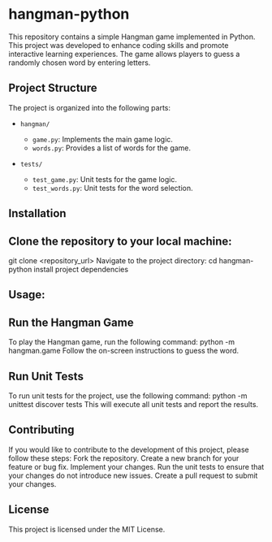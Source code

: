 # hangman-python

This repository contains a simple Hangman game implemented in Python. This project was developed to enhance coding skills and promote interactive learning experiences. The game allows players to guess a randomly chosen word by entering letters.

## Project Structure

The project is organized into the following parts:

- `hangman/`
  - `game.py`: Implements the main game logic.
  - `words.py`: Provides a list of words for the game.

- `tests/`
  - `test_game.py`: Unit tests for the game logic.
  - `test_words.py`: Unit tests for the word selection.

## Installation

## Clone the repository to your local machine:
git clone <repository_url>
Navigate to the project directory:
cd hangman-python
install project dependencies

## Usage:

## Run the Hangman Game
To play the Hangman game, run the following command:
python -m hangman.game
Follow the on-screen instructions to guess the word.

## Run Unit Tests
To run unit tests for the project, use the following command:
python -m unittest discover tests
This will execute all unit tests and report the results.

## Contributing
If you would like to contribute to the development of this project, please follow these steps:
Fork the repository.
Create a new branch for your feature or bug fix.
Implement your changes.
Run the unit tests to ensure that your changes do not introduce new issues.
Create a pull request to submit your changes.

## License
This project is licensed under the MIT License.
